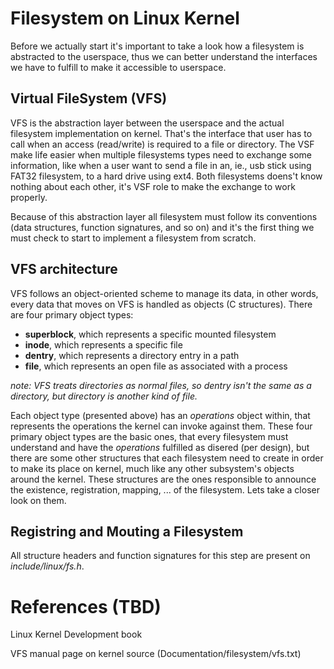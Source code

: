 # Filesystem on Linux Kernel

Before we actually start it's important to take a look how a filesystem
is abstracted to the userspace, thus we can better understand the
interfaces we have to fulfill to make it accessible to userspace.

## Virtual FileSystem (VFS)

VFS is the abstraction layer between the userspace and the actual
filesystem implementation on kernel. That's the interface that user has
to call when an access (read/write) is required to a file or directory.
The VSF make life easier when multiple filesystems types need to
exchange some information, like when a user want to send a file in an,
ie., usb stick using FAT32 filesystem, to a hard drive using ext4. Both
filesystems doens't know nothing about each other, it's VSF role to make
the exchange to work properly.

Because of this abstraction layer all filesystem must follow its
conventions (data structures, function signatures, and so on) and it's
the first thing we must check to start to implement a filesystem from
scratch.

## VFS architecture

VFS follows an object-oriented scheme to manage its data, in other
words, every data that moves on VFS is handled as objects (C
structures). There are four primary object types:

* **superblock**, which represents a specific mounted filesystem
* **inode**, which represents a specific file
* **dentry**, which represents a directory entry in a path
* **file**, which represents an open file as associated with a process

_note: VFS treats directories as normal files, so *dentry* isn't the
same as a directory, but directory is another kind of file._

Each object type (presented above) has an _operations_ object within,
that represents the operations the kernel can invoke against them. These
four primary object types are the basic ones, that every filesystem must
understand and have the _operations_ fulfilled as disered (per design),
but there are some other structures that each filesystem need to create
in order to make its place on kernel, much like any other subsystem's
objects around the kernel. These structures are the ones responsible to
announce the existence, registration, mapping, ... of the filesystem.
Lets take a closer look on them.

## Registring and Mouting a Filesystem

All structure headers and function signatures for this step are present
on _include/linux/fs.h_.

# References (TBD)
Linux Kernel Development book

VFS manual page on kernel source (Documentation/filesystem/vfs.txt)
